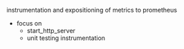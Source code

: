 instrumentation and expositioning of metrics to prometheus 
- focus on
    - start_http_server
    - unit testing instrumentation